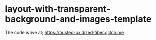 # layout-with-transparent-background-and-images-template
The code is live at; 
https://trusted-oxidized-fiber.glitch.me
